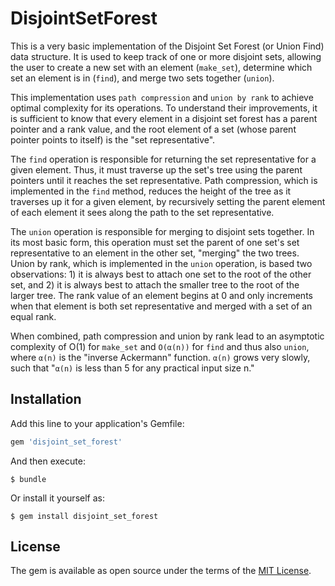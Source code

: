 # DisjointSetForest

This is a very basic implementation of the Disjoint Set Forest (or Union Find) data structure. It is used to keep track of one or more disjoint sets, allowing the user to create a new set with an element (`make_set`), determine which set an element is in (`find`), and merge two sets together (`union`).

This implementation uses `path compression` and `union by rank` to achieve optimal complexity for its operations. To understand their improvements, it is sufficient to know that every element in a disjoint set forest has a parent pointer and a rank value, and the root element of a set (whose parent pointer points to itself) is the "set representative".

The `find` operation is responsible for returning the set representative for a given element. Thus, it must traverse up the set's tree using the parent pointers until it reaches the set representative. Path compression, which is implemented in the `find` method, reduces the height of the tree as it traverses up it for a given element, by recursively setting the parent element of each element it sees along the path to the set representative.

The `union` operation is responsible for merging to disjoint sets together. In its most basic form, this operation must set the parent of one set's set representative to an element in the other set, "merging" the two trees. Union by rank, which is implemented in the `union` operation, is based two observations: 1) it is always best to attach one set to the root of the other set, and 2) it is always best to attach the smaller tree to the root of the larger tree. The rank value of an element begins at 0 and only increments when that element is both set representative and merged with a set of an equal rank.

When combined, path compression and union by rank lead to an asymptotic complexity of O(1) for `make_set` and `O(α(n))` for `find` and thus also `union`, where `α(n)` is the "inverse Ackermann" function. `α(n)` grows very slowly, such that "`α(n)` is less than 5 for any practical input size n."

## Installation

Add this line to your application's Gemfile:

```ruby
gem 'disjoint_set_forest'
```

And then execute:

    $ bundle

Or install it yourself as:

    $ gem install disjoint_set_forest

## License

The gem is available as open source under the terms of the [MIT License](https://opensource.org/licenses/MIT).